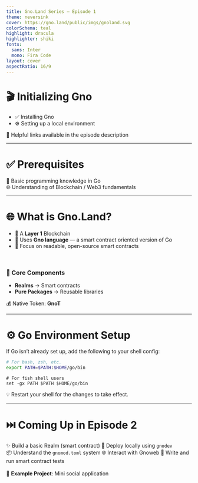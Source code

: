 ```yaml
---
title: Gno.Land Series — Episode 1  
theme: neversink
cover: https://gno.land/public/imgs/gnoland.svg  
colorSchema: teal  
highlight: dracula  
highlighter: shiki  
fonts:
  sans: Inter  
  mono: Fira Code  
layout: cover  
aspectRatio: 16/9
---
```


# 🎬 <span class="text-teal-500">Initializing Gno</span>

* ✅ Installing Gno
* ⚙️ Setting up a local environment

<div class="text-sm op75 mt-2">📎 Helpful links available in the episode description</div>

<!--
Hello everyone, welcome to the Gnoland tutorial series.
We will cover up every aspect of Gno in short efficient video.
They are meant to treat a subject independantly using visual and running example. They should be watched along the documentation and your own exercises.

As for myself, my name is David and I'm a Devrel in Samourai Coop. My job is basically to help you in your journey, so for any questions I'm available in the official Gnoland server.
If you feel I didn't cover an important subject, you can tag me on discord and I will do my best to recommend, or make a video to suit your needs!

As of today, we will cover the installation of Gno and go through your first Gno project.
-->
---

# ✅ <span class="text-blue-500">Prerequisites</span>

<div class="grid  gap-6 mt-6">

<div class="bg-blue-50 p-6 rounded-xl border-l-4 border-blue-400 shadow-sm">
🧠 Basic programming knowledge in Go
</div>

<div class="bg-indigo-50 p-6 rounded-xl border-l-4 border-indigo-400 shadow-sm">
🌐 Understanding of Blockchain / Web3 fundamentals  
</div>

</div>

<!--
Gno is based on the syntax of Go, which is known to be easy to learn with a simple syntax.

To go through Gnoland, you will need basic programming knowledge of Go.
Good understanding of Blockchain / web3 concept.
- Blockchain 
- Wallet
...
-->
---

# 🌐 What is <span class="text-green-500">Gno.Land?</span>

* 🔗 A **Layer 1** Blockchain
* 📝 Uses **Gno language** — a smart contract oriented version of Go
* 🧠 Focus on readable, open-source smart contracts

<br/>

### 🧱 Core Components

* **Realms** → Smart contracts
* **Pure Packages** → Reusable libraries

<div class="mt-6 p-4 bg-green-50 border-l-4 border-green-400 rounded shadow">
💰 Native Token: <strong>GnoT</strong>
</div>

<!--
Gnoland is a layer 1 blockchain. 
Not relying underlying chain as it is done in layer 2 
It has its own node and validators to confirm transaction

Uses gno language

To compare it with solidity
Natively, Every code you deploy will have its visual interface, and available source code since it is interpreted.
Which enforce a more readable environment, ...
-->
---

# ⚙️ <span class="text-purple-500">Go Environment Setup</span>

If Go isn’t already set up, add the following to your shell config:

```bash
# For bash, zsh, etc.
export PATH=$PATH:$HOME/go/bin
```

```fish
# For fish shell users
set -gx PATH $PATH $HOME/go/bin
```

<div class="mt-4 p-4 bg-purple-50 border-l-4 border-purple-400 rounded shadow">
💡 Restart your shell for the changes to take effect.
</div>

---

# ⏭️ <span class="text-amber-500">Coming Up in Episode 2</span>

<div class="grid grid-cols-2 gap-6 mt-6 text-sm">

<div class="bg-amber-50 p-4 rounded-xl border-l-4 border-amber-400 shadow-sm">
✨ Build a basic Realm (smart contract)  
🚀 Deploy locally using <code>gnodev</code>  
</div>

<div class="bg-yellow-50 p-4 rounded-xl border-l-4 border-yellow-400 shadow-sm">
📦 Understand the <code>gnomod.toml</code> system  
🌐 Interact with Gnoweb  
🧪 Write and run smart contract tests  
</div>

</div>

<br/>

<div class="text-center mt-4 text-sm op75">
📌 <strong>Example Project</strong>: Mini social application
</div>

<!--
Next steps:
- Show environment variable + addition in fish/bash
- Present:
  - gnomod.toml
  - 0_counter.gno
- Gnokey
- Gnoweb
- First transaction
-->
